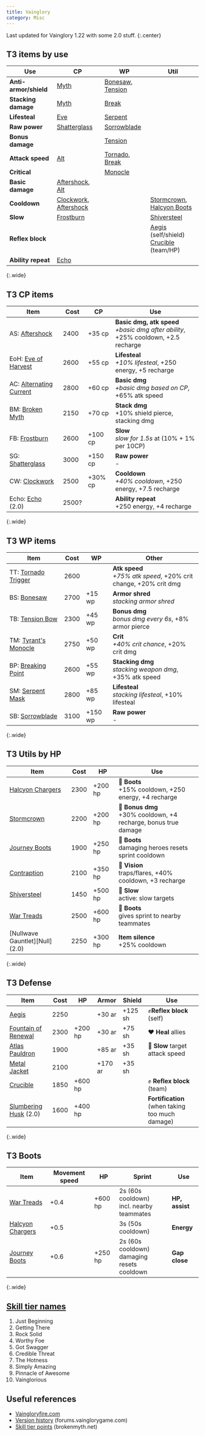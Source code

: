 ```yaml
---
title: Vainglory
category: Misc
---
```


Last updated for Vainglory 1.22 with some 2.0 stuff.
{:.center}

## T3 items by use

| Use                   | CP                                | WP                           | Util                                                        |
| ---                   | ---                               | ---                          | ---                                                         |
| __Anti-armor/shield__ | [Myth][BM]                        | [Bonesaw][BS], [Tension][TB] |                                                             |
| __Stacking damage__   | [Myth][BM]                        | [Break][BP]                  |                                                             |
| __Lifesteal__         | [Eve][Eve]                        | [Serpent][SM]                |                                                             |
| __Raw power__         | [Shatterglass][SG]                | [Sorrowblade][SB]            |                                                             |
| __Bonus damage__      |                                   | [Tension][TB]                |                                                             |
| __Attack speed__      | [Alt][AC]                         | [Tornado][TT], [Break][BP]   |                                                             |
| __Critical__          |                                   | [Monocle][TM]                |                                                             |
| __Basic damage__      | [Aftershock][AS], [Alt][AC]       |                              |                                                             |
| __Cooldown__          | [Clockwork][CW], [Aftershock][AS] |                              | [Stormcrown][SC], [Halcyon Boots][HBoot]                    |
| __Slow__              | [Frostburn][FB]                   |                              | [Shiversteel][SS]                                           |
| __Reflex block__      |                                   |                              | [Aegis][Aegis] (self/shield) <br> [Crucible][Cru] (team/HP) |
| __Ability repeat__    | [Echo][Echo]                      |                              | |
{:.wide}

## T3 CP items

| Item                          | Cost  | CP      | Use                                                                                    |
| ----                          | ---   | ---     | ---                                                                                    |
| AS: [Aftershock][AS]          | 2400  | +35 cp  | __Basic dmg, atk speed__ <br> *+basic dmg after ability*, +25% cooldown, +2.5 recharge |
| EoH: [Eve of Harvest][Eve]    | 2600  | +55 cp  | __Lifesteal__            <br> *+10% lifesteal*, +250 energy, +5 recharge               |
| AC: [Alternating Current][AC] | 2800  | +60 cp  | __Basic dmg__            <br> *+basic dmg based on CP*, +65% atk speed                 |
| BM: [Broken Myth][BM]         | 2150  | +70 cp  | __Stack dmg__            <br> +10% shield pierce, stacking dmg                         |
| FB: [Frostburn][FB]           | 2600  | +100 cp | __Slow__                 <br> *slow for 1.5s* at (10% + 1% per 10CP)                   |
| SG: [Shatterglass][SG]        | 3000  | +150 cp | __Raw power__            <br> -                                                        |
| CW: [Clockwork][CW]           | 2500  | +30% cp | __Cooldown__             <br> *+40% cooldown*, +250 energy, +7.5 recharge              |
| Echo: [Echo][Echo] (2.0)      | 2500? |         | __Ability repeat__       <br> +250 energy, +4 recharge                                 |
{:.wide}

[AS]: http://www.vaingloryfire.com/vainglory/wiki/items/aftershock
[AC]: http://www.vaingloryfire.com/vainglory/wiki/items/alternating-current
[Eve]: http://www.vaingloryfire.com/vainglory/wiki/items/eve-of-harvest
[SG]: http://www.vaingloryfire.com/vainglory/wiki/items/shatterglass
[BM]: http://www.vaingloryfire.com/vainglory/wiki/items/broken-myth
[CW]: http://www.vaingloryfire.com/vainglory/wiki/items/clockwork
[FB]: http://www.vaingloryfire.com/vainglory/wiki/items/frostburn
[Echo]: http://www.vaingloryfire.com/vainglory/wiki/items/echo

## T3 WP items

| Item                       | Cost | WP      | Other                                                                   |
| ----                       | ---  | ---     | ---                                                                     |
| TT: [Tornado Trigger][TT]  | 2600 |         | __Atk speed__    <br> *+75% atk speed*, +20% crit change, +20% crit dmg |
| BS: [Bonesaw][BS]          | 2700 | +15 wp  | __Armor shred__  <br> *stacking armor shred*                            |
| TB: [Tension Bow][TB]      | 2300 | +45 wp  | __Bonus dmg__    <br> *bonus dmg every 6s*, +8% armor pierce            |
| TM: [Tyrant's Monocle][TM] | 2750 | +50 wp  | __Crit__         <br> *+40% crit chance*, +20% crit dmg                 |
| BP: [Breaking Point][BP]   | 2600 | +55 wp  | __Stacking dmg__ <br> *stacking weapon dmg*, +35% atk speed             |
| SM: [Serpent Mask][SM]     | 2800 | +85 wp  | __Lifesteal__    <br> *stacking lifesteal*, +10% lifesteal              |
| SB: [Sorrowblade][SB]      | 3100 | +150 wp | __Raw power__    <br> -                                                 |
{:.wide}

[BS]: http://www.vaingloryfire.com/vainglory/wiki/items/bonesaw
[BP]: http://www.vaingloryfire.com/vainglory/wiki/items/breaking-point
[SM]: http://www.vaingloryfire.com/vainglory/wiki/items/serpent-mask
[SB]: http://www.vaingloryfire.com/vainglory/wiki/items/sorrowblade
[TB]: http://www.vaingloryfire.com/vainglory/wiki/items/tension-bow
[TT]: http://www.vaingloryfire.com/vainglory/wiki/items/tornado-trigger
[TM]: http://www.vaingloryfire.com/vainglory/wiki/items/tyrants-monocle

## T3 Utils by HP

| Item                            | Cost | HP      | Use                                                                 |
| ---                             | ---  | ---     | ---                                                                 |
| [Halcyon Chargers][HBoot]       | 2300 | +200 hp | 👟 __Boots__     <br> +15% cooldown, +250 energy, +4 recharge       |
| [Stormcrown][SC]                | 2200 | +200 hp | 🔴 __Bonus dmg__ <br> +30% cooldown, +4 recharge, bonus true damage |
| [Journey Boots][JBoot]          | 1900 | +250 hp | 👟 __Boots__     <br> damaging heroes resets sprint cooldown        |
| [Contraption][Con]              | 2100 | +350 hp | 👀 __Vision__    <br> traps/flares, +40% cooldown, +3 recharge      |
| [Shiversteel][SS]               | 1450 | +500 hp | 🐌 __Slow__      <br> active: slow targets                          |
| [War Treads][WBoot]             | 2500 | +600 hp | 👟 __Boots__     <br> gives sprint to nearby teammates              |
| [Nullwave Gauntlet][Null] (2.0) | 2250 | +300 hp | __Item silence__ <br> +25% cooldown                                 |
{:.wide}

## T3 Defense

| Item                            | Cost | HP      | Armor   | Shield  | Use                                             |
| ---                             | ---  | ---     | ---     | ---     | ---                                             |
| [Aegis][Aegis]                  | 2250 |         | +30 ar  | +125 sh | ✊__Reflex block__ (self)                       |
| [Fountain of Renewal][Fountain] | 2300 | +200 hp | +30 ar  | +75 sh  | ❤ __Heal__ allies                               |
| [Atlas Pauldron][Atlas]         | 1900 |         | +85 ar  | +35 sh  | 🐌 __Slow__ target attack speed                 |
| [Metal Jacket][Metal]           | 2100 |         | +170 ar | +35 sh  |                                                 |
| [Crucible][Cru]                 | 1850 | +600 hp |         |         | ✊ __Reflex block__ (team)                      |
| [Slumbering Husk][Husk] (2.0)   | 1600 | +400 hp |         |         | __Fortification__ (when taking too much damage) |
{:.wide}

[Fountain]: http://www.vaingloryfire.com/vainglory/wiki/items/fountain-of-renewal
[Cru]: http://www.vaingloryfire.com/vainglory/wiki/items/aegis
[Aegis]: http://www.vaingloryfire.com/vainglory/wiki/items/aegis
[Atlas]: http://www.vaingloryfire.com/vainglory/wiki/items/atlas-pauldron
[Metal]: http://www.vaingloryfire.com/vainglory/wiki/items/metal-jacket
[Husk]: http://www.vaingloryfire.com/vainglory/wiki/items/slumbering-husk

## T3 Boots

| Item                      | Movement speed | HP      | Sprint                                          | Use            |
| ---                       | ---            | ---     | ---                                             | ---            |
| [War Treads][WBoot]       | +0.4           | +600 hp | 2s (60s cooldown) <br> incl. nearby teammates   | __HP, assist__ |
| [Halcyon Chargers][HBoot] | +0.5           |         | 3s (50s cooldown)                               | __Energy__     |
| [Journey Boots][JBoot]    | +0.6           | +250 hp | 2s (60s cooldown) <br> damaging resets cooldown | __Gap close__  |
{:.wide}

[Con]: http://www.vaingloryfire.com/vainglory/wiki/items/contraption
[HBoot]: http://www.vaingloryfire.com/vainglory/wiki/items/halcyon-chargers
[WBoot]: http://www.vaingloryfire.com/vainglory/wiki/items/war-treads
[JBoot]: http://www.vaingloryfire.com/vainglory/wiki/items/journey-boots
[SC]: http://www.vaingloryfire.com/vainglory/wiki/items/stormcrown
[SS]: http://www.vaingloryfire.com/vainglory/wiki/items/shiversteel

## [Skill tier names](http://www.vaingloryfire.com/vainglory/forum/general-discussion/bronze-silver-gold-rankings-5312)

1. Just Beginning
2. Getting There
3. Rock Solid
4. Worthy Foe
5. Got Swagger
6. Credible Threat
7. The Hotness
8. Simply Amazing
9. Pinnacle of Awesome
10. Vainglorious

## Useful references

- [Vaingloryfire.com](http://www.vaingloryfire.com/)
- [Version history](http://forums.vainglorygame.com/index.php?threads/41129/) (forums.vainglorygame.com)
- [Skill tier points](http://brokenmyth.net/skill-tier-point-far-next-tier/#more-10043) (brokenmyth.net)
